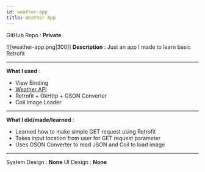 ```yaml
---
id: weather-app
title: Weather App
---
```

GitHub Repo : **Private**

![[weather-app.png|300]]
**Description** : Just an app I made to learn basic Retrofit

---
**What I used** :
- View Binding
- [Weather API](https://www.weatherapi.com)
- Retrofit + OkHttp + GSON Converter
- Coil Image Loader
---
**What I did/made/learned** :
- Learned how to make simple GET request using Retrofit
- Takes input location from user for GET request parameter
- Uses GSON Converter to read JSON and Coil to load image
---
System Design : **None**
UI Design : **None**